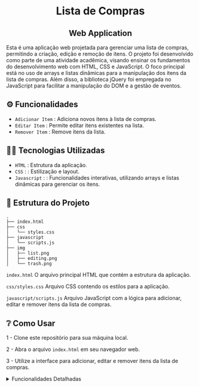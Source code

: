 <h1 align="center"> Lista de Compras</h1> 
<h2 align="center"> Web Application</h2>

Esta é uma aplicação web projetada para gerenciar uma lista de compras, permitindo a criação, edição e remoção de itens. O projeto foi desenvolvido como parte de uma atividade acadêmica, visando ensinar os fundamentos do desenvolvimento web com HTML, CSS e JavaScript. O foco principal está no uso de arrays e listas dinâmicas para a manipulação dos itens da lista de compras. Além disso, a biblioteca jQuery foi empregada no JavaScript para facilitar a manipulação do DOM e a gestão de eventos.

## :gear: Funcionalidades
- `Adicionar Item` : Adiciona novos itens à lista de compras.
- `Editar Item` : Permite editar itens existentes na lista.
- `Remover Item` : Remove itens da lista.

## 👨‍💻 Tecnologias Utilizadas
- `HTML` : Estrutura da aplicação.
- `CSS` : : Estilização e layout.
- `Javascript` : : Funcionalidades interativas, utilizando arrays e listas dinâmicas para gerenciar os itens.


## 📁 Estrutura do Projeto

```
.
├── index.html
├── css
│   └── styles.css
├── javascript
│   └── scripts.js
├── img
│   ├── list.png
│   ├── editing.png
│   └── trash.png
```

`index.html`
O arquivo principal HTML que contém a estrutura da aplicação.

`css/styles.css`
Arquivo CSS contendo os estilos para a aplicação.

`javascript/scripts.js`
Arquivo JavaScript com a lógica para adicionar, editar e remover itens da lista de compras.

## ❔ Como Usar

1 - Clone este repositório para sua máquina local.

2 - Abra o arquivo `index.html` em seu navegador web.

3 - Utilize a interface para adicionar, editar e remover itens da lista de compras.

<details>
    
<summary>Funcionalidades Detalhadas</summary>

## Adicionar Item
1 - Digite o nome do produto e o valor nos campos apropriados.

2 - Clique no botão "Salvar" para adicionar o item à lista.

3 - O item será exibido na lista.

## Editar Item
1 - Clique no ícone de edição ao lado do item que deseja editar.

2 - Modifique o nome do produto ou o valor nos campos.

3 - Clique no botão "Salvar" para atualizar o item na lista.

## Remover Item
1 - Clique no ícone de remoção ao lado do item que deseja remover.

2 - O item será removido da lista.

</details>
